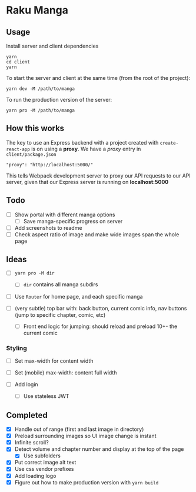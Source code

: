 # Raku Manga

## Usage

Install server and client dependencies

```
yarn
cd client
yarn
```

To start the server and client at the same time (from the root of the project):

```
yarn dev -M /path/to/manga
```

To run the production version of the server:

```
yarn pro -M /path/to/manga
```

## How this works

The key to use an Express backend with a project created with `create-react-app` is on using a **proxy**. We have a _proxy_ entry in `client/package.json`

```
"proxy": "http://localhost:5000/"
```

This tells Webpack development server to proxy our API requests to our API server, given that our Express server is running on **localhost:5000**

## Todo

- [ ] Show portal with different manga options
    - [ ] Save manga-specific progress on server
- [ ] Add screenshots to readme
- [ ] Check aspect ratio of image and make wide images span the whole page

## Ideas

- [ ] `yarn pro -M dir`
    - [ ] `dir` contains all manga subdirs
- [ ] Use `Router` for home page, and each specific manga

- [ ] (very subtle) top bar with: back button, current comic info, nav buttons (jump to specific chapter, comic, etc)
    - [ ] Front end logic for jumping: should reload and preload 10+- the current comic

### Styling

- [ ] Set max-width for content width
- [ ] Set (mobile) max-width: content full width

- [ ] Add login
    - [ ] Use stateless JWT

## Completed

- [x] Handle out of range (first and last image in directory)
- [x] Preload surrounding images so UI image change is instant
- [x] Infinite scroll?
- [x] Detect volume and chapter number and display at the top of the page
    - [x] Use subfolders
- [x] Put correct image alt text
- [x] Use css vendor prefixes
- [x] Add loading logo
- [x] Figure out how to make production version with `yarn build`
